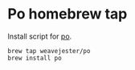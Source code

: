 # Po homebrew tap

Install script for [po](https://github.com/weavejester/po).

    brew tap weavejester/po
    brew install po
